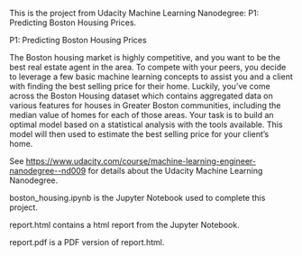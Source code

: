 This is the project from Udacity Machine Learning Nanodegree: P1: Predicting Boston Housing Prices.

P1: Predicting Boston Housing Prices

The Boston housing market is highly competitive, and you want to be the best real estate agent in the area. To compete with your peers, you decide to leverage a few basic machine learning concepts to assist you and a client with finding the best selling price for their home. Luckily, you’ve come across the Boston Housing dataset which contains aggregated data on various features for houses in Greater Boston communities, including the median value of homes for each of those areas. Your task is to build an optimal model based on a statistical analysis with the tools available. This model will then used to estimate the best selling price for your client’s home.

See https://www.udacity.com/course/machine-learning-engineer-nanodegree--nd009 for details about the Udacity Machine Learning Nanodegree.

boston_housing.ipynb is the Jupyter Notebook used to complete this project.

report.html contains a html report from the Jupyter Notebook.

report.pdf is a PDF version of report.html.